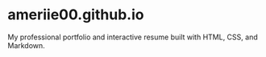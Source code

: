 # ameriie00.github.io
My professional portfolio and interactive resume built with HTML, CSS, and Markdown.
